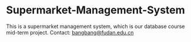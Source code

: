# Supermarket-Management-System
This is a supermarket management system, which is our database course mid-term project.
Contact: bangbang@fudan.edu.cn
